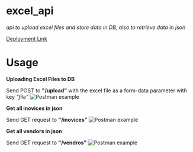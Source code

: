 # excel_api
*api to upload excel files and store data in DB, also to retrieve data in json*

[Deployment Link](https://dark-alien-79782.herokuapp.com/)

# Usage

**Uploading Excel Files to DB**

Send POST to **"/upload"** with the excel file as a form-data parameter with key *"file"*
![Postman example](https://i.imgur.com/Row0ryY.png)

**Get all inovices in json**

Send GET request to **"/inovices"**
![Postman example](https://i.imgur.com/cLhOJ2l.png)

**Get all vendors in json**

Send GET request to **"/vendros"**
![Postman example](https://i.imgur.com/N8vfta2.png)
